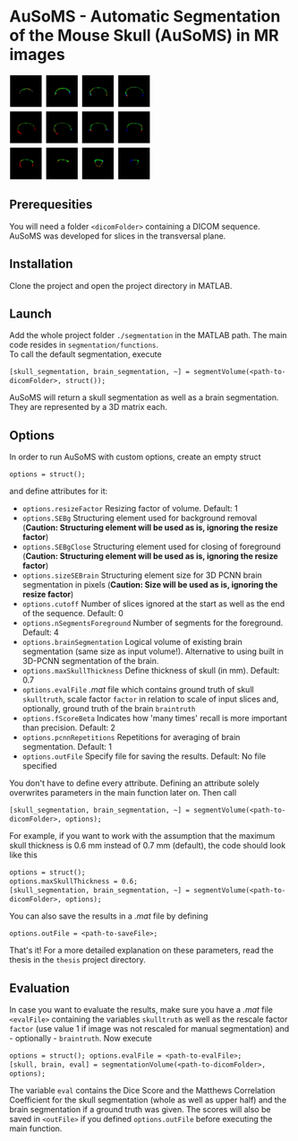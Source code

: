 # AuSoMS - Automatic Segmentation of the Mouse Skull (AuSoMS) in MR images  
<img src="https://github.com/Weitspringer/ausoms/blob/main/thesis/Figures/04_exemp_seg.png" alt="Segmented mouse skull in MRI sequence" width="50%"/>

## Prerequesities
You will need a folder `<dicomFolder>` containing a DICOM sequence. AuSoMS was developed for slices in the transversal plane.
## Installation
Clone the project and open the project directory in MATLAB.
## Launch
Add the whole project folder `./segmentation` in the MATLAB path. The main code resides in `segmentation/functions`. \
To call the default segmentation, execute
```
[skull_segmentation, brain_segmentation, ~] = segmentVolume(<path-to-dicomFolder>, struct());
```
AuSoMS will return a skull segmentation as well as a brain segmentation. They are represented by a 3D matrix each. 

## Options
In order to run AuSoMS with custom options, create an empty struct 
```
options = struct();
```
and define attributes for it:
- `options.resizeFactor` Resizing factor of volume. Default: 1
- `options.SEBg` Structuring element used for background removal (**Caution: Structuring element will be used as is, ignoring the resize factor**)
- `options.SEBgClose` Structuring element used for closing of foreground (**Caution: Structuring element will be used as is, ignoring the resize factor**)
- `options.sizeSEBrain` Structuring element size for 3D PCNN brain segmentation in pixels (**Caution: Size will be used as is, ignoring the resize factor**)
- `options.cutoff` Number of slices ignored at the start as well as the end of the sequence. Default: 0
- `options.nSegmentsForeground` Number of segments for the foreground. Default: 4
- `options.brainSegmentation` Logical volume of existing brain segmentation (same size as input volume!). Alternative to using built in 3D-PCNN segmentation of the brain.
- `options.maxSkullThickness` Define thickness of skull (in mm). Default: 0.7
- `options.evalFile` _.mat_ file which contains ground truth of skull `skulltruth`, scale factor `factor` in relation to scale of input slices and, optionally, ground truth of the brain `braintruth`
- `options.fScoreBeta` Indicates how 'many times' recall is more important than precision. Default: 2
- `options.pcnnRepetitions` Repetitions for averaging of brain segmentation. Default: 1
- `options.outFile` Specify file for saving the results. Default: No file specified

You don't have to define every attribute. Defining an attribute solely overwrites parameters in the main function later on.
Then call
```
[skull_segmentation, brain_segmentation, ~] = segmentVolume(<path-to-dicomFolder>, options);
```
For example, if you want to work with the assumption that the maximum skull thickness is 0.6 mm instead of 0.7 mm (default), the code should look like this
```
options = struct();
options.maxSkullThickness = 0.6;
[skull_segmentation, brain_segmentation, ~] = segmentVolume(<path-to-dicomFolder>, options);
```
You can also save the results in a _.mat_ file by defining
```
options.outFile = <path-to-saveFile>;
```
That's it! For a more detailed explanation on these parameters, read the thesis in the `thesis` project directory.

## Evaluation
In case you want to evaluate the results, make sure you have a _.mat_ file `<evalFile>` containing the variables `skulltruth` as well as the rescale factor `factor` (use value 1 if image was not rescaled for manual segmentation) and - optionally - `braintruth`. Now execute
```
options = struct(); options.evalFile = <path-to-evalFile>;
[skull, brain, eval] = segmentationVolume(<path-to-dicomFolder>, options);
```
The variable `eval` contains the Dice Score and the Matthews Correlation Coefficient for the skull segmentation (whole as well as upper half) and the brain segmentation if a ground truth was given. The scores will also be saved in `<outFile>` if you defined `options.outFile` before executing the main function.
